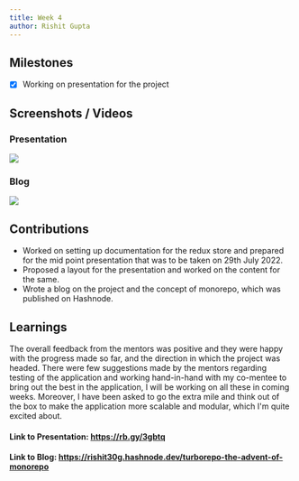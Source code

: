 ```yaml
---
title: Week 4
author: Rishit Gupta   
---
```


## Milestones
- [X] Working on presentation for the project

## Screenshots / Videos 
### Presentation
![](https://i.postimg.cc/m2xFQcjm/Screenshot-2023-07-30-103948.png)

### Blog
![](https://i.postimg.cc/9XGwWmPK/Screenshot-2023-07-30-110235.png)

## Contributions
- Worked on setting up documentation for the redux store and prepared for the mid point presentation that was to be taken on 29th July 2022. 
- Proposed a layout for the presentation and worked on the content for the same.
- Wrote a blog on the project and the concept of monorepo, which was published on Hashnode.

## Learnings
The overall feedback from the mentors was positive and they were happy with the progress made so far, and the direction in which the project was headed. There were few suggestions made by the mentors regarding testing of the application and working hand-in-hand with my co-mentee to bring out the best in the application, I will be working on all these in coming weeks. Moreover, I have been asked to go the extra mile and think out of the box to make the application more scalable and modular, which I'm quite excited about.


#### Link to Presentation: https://rb.gy/3gbtq
#### Link to Blog: https://rishit30g.hashnode.dev/turborepo-the-advent-of-monorepo